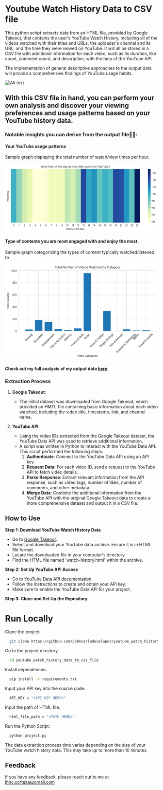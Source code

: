 # Youtube Watch History Data to CSV file

This python script extracts data from an HTML file, provided by Google Takeout, that contains the user's YouTube Watch History, including all of the videos watched with their titles and URLs, the uploader's channel and its URL, and the time they were viewed on YouTube. It will all be stored in a CSV file with additional information for each video, such as its duration, like count, comment count, and description, with the help of the YouTube API. 

The implementation of general descriptive approaches to the output data will provide a comprehensive findings of YouTube usage habits.

![Alt text](photos/demo_output.gif)

## With this CSV file in hand, you can perform your own analysis and discover your viewing preferences and usage patterns based on your YouTube history data.


### Notable insights you can derive from the output file👀✨:


#### Your YouTube usage patterns
Sample graph displaying the total number of watch/view times per hour.

![alt text](photos/houroftheday.png)

#### Type of contents you are most engaged with and enjoy the most.
Sample graph categorizing the types of content typically watched/listened to


![alt text](photos/output.png)



#### Check out my full analysis of my output data [here](https://github.com/Johncarlodeveloper/YouTube-History-Data-Analysis/blob/main/history_analysis.ipynb).




### Extraction Process

1. **Google Takeout**:
    - The initial dataset was downloaded from Google Takeout, which provided an HMTL file containing basic information about each video watched, including the video title, timestamp, link, and channel name.

2. **YouTube API**:
    - Using the video IDs extracted from the Google Takeout dataset, the YouTube Data API was used to retrieve additional information. 
    - A script was written in Python to interact with the YouTube Data API. This script performed the following steps:
        1. **Authenticate**: Connect to the YouTube Data API using an API key.
        2. **Request Data**: For each video ID, send a request to the YouTube API to fetch video details.
        3. **Parse Response**: Extract relevant information from the API response, such as video tags, number of likes, number of comments, and other metadata.
        4. **Merge Data**: Combine the additional information from the YouTube API with the original Google Takeout data to create a more comprehensive dataset and output it in a CSV file.

## How to Use

**Step 1: Download YouTube Watch History Data**
- Go to [Google Takeout](https://takeout.google.com/).
- Select and download your YouTube data archive. Ensure it is in HTML file format.
- Locate the downloaded file in your computer's directory.
- Find the HTML file named 'watch-history.html' within the archive.

**Step 2: Set Up YouTube API Access**
- Go to [YouTube Data API documentation](https://developers.google.com/youtube/v3/getting-started).
- Follow the instructions to create and obtain your API key.
- Make sure to enable the YouTube Data API for your project.

**Step 3: Clone and Set Up the Repository**

# Run Locally

Clone the project

```bash
  git clone https://github.com/Johncarlodeveloper/youtube_watch_history_data_to_csv_file
```

Go to the project directory

```bash
  cd youtube_watch_history_data_to_csv_file
```

Install dependencies

```bash
  pip install -r requirements.txt
```

Input your API key into the source code.

```bash
  API_KEY = "<API KEY HERE>"
```
Input the path of HTML file.

```bash
  html_file_path = "<PATH HERE>"
```

Run the Python Script:

```bash
  python project.py
```

The data extraction process time varies depending on the size of your YouTube watch history data. This may take up to more than 10 minutes.


## Feedback

If you have any feedback, please reach out to me at jhnc.corteza@gmail.com


